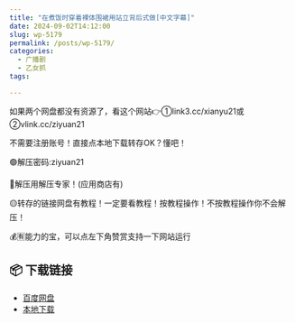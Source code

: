 ```yaml
---
title: "在煮饭时穿着裸体围裙用站立背后式做[中文字幕]"
date: 2024-09-02T14:12:00
slug: wp-5179
permalink: /posts/wp-5179/
categories:
  - 广播剧
  - 乙女抓
tags:

---
```


如果两个网盘都没有资源了，看这个网站👉①link3.cc/xianyu21或②vlink.cc/ziyuan21

不需要注册账号！直接点本地下载转存OK？懂吧！

🟢解压密码:ziyuan21

🔵解压用解压专家！(应用商店有)

🟡转存的链接网盘有教程！一定要看教程！按教程操作！不按教程操作你不会解压！

💰🈶能力的宝，可以点左下角赞赏支持一下网站运行

## 📦 下载链接
- [百度网盘](https://blziyuan21.com/pay-download/5179?key=d202beb333&down_id=0)
- [本地下载](https://blziyuan21.com/pay-download/5179?key=d202beb333&down_id=1)

